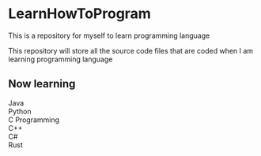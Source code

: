 # LearnHowToProgram
This is a repository for myself to learn programming language

This repository will store all the source code files that are coded when I am learning programming language

## Now learning
Java\
Python\
C Programming\
C++\
C#\
Rust
